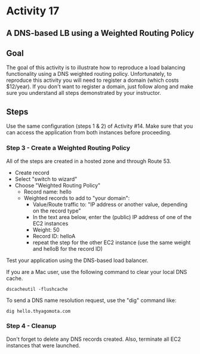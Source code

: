# Activity 17

## A DNS-based LB using a Weighted Routing Policy

## Goal
The goal of this activity is to illustrate how to reproduce a load balancing functionality using a DNS weighted routing policy. Unfortunately, to reproduce this activity you will need to register a domain (which costs $12/year).  If you don't want to register a domain, just follow along and make sure you understand all steps demonstrated by your instructor. 

## Steps

Use the same configuration (steps 1 & 2) of Activity #14. Make sure that you can access the application from both instances before proceeding. 

### Step 3 - Create a Weighted Routing Policy

All of the steps are created in a hosted zone and through Route 53. 

* Create record
* Select "switch to wizard"
* Choose "Weighted Routing Policy"
    * Record name: hello
    * Weighted records to add to "your domain":
        * Value/Route traffic to: "IP address or another value, depending on the record type"
        * In the text area below, enter the (public) IP address of one of the EC2 instances
        * Weight: 50
        * Record ID: helloA
        * repeat the step for the other EC2 instance (use the same weight and helloB for the record ID)

Test your application using the DNS-based load balancer. 

If you are a Mac user, use the following command to clear your local DNS cache. 

```
dscacheutil -flushcache 
```

To send a DNS name resolution request, use the "dig" command like: 

```
dig hello.thyagomota.com
```

### Step 4 - Cleanup 

Don't forget to delete any DNS records created.  Also, terminate all EC2 instances that were launched. 
